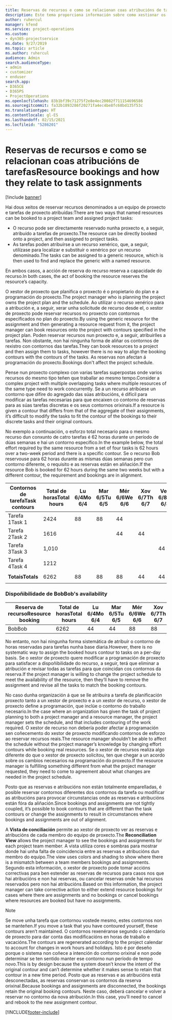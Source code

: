 ```yaml
---
title: Reservas de recursos e como se relacionan coas atribucións de tarefas
description: Este tema proporciona información sobre como xestionar os recursos nomeados, as reservas de recursos e as atribucións de tarefas e como se relacionan entre si.
author: ruhercul
manager: kfend
ms.service: project-operations
ms.custom:
- dyn365-projectservice
ms.date: 9/27/2019
ms.topic: article
ms.author: ruhercul
audience: Admin
search.audienceType:
- admin
- customizer
- enduser
search.app:
- D365CE
- D365PS
- ProjectOperations
ms.openlocfilehash: 83b1bf39c71275f2e8e4ec20082f711154696586
ms.sourcegitcommit: fa32b1893286f20271fa4ec4be8fc68bd135f53c
ms.translationtype: HT
ms.contentlocale: gl-ES
ms.lasthandoff: 02/15/2021
ms.locfileid: "5286201"
---
```

# <a name="resource-bookings-and-how-they-relate-to-task-assignments"></a><span data-ttu-id="1118f-103">Reservas de recursos e como se relacionan coas atribucións de tarefas</span><span class="sxs-lookup"><span data-stu-id="1118f-103">Resource bookings and how they relate to task assignments</span></span>

[!include [banner](../includes/psa-now-project-operations.md)]

<span data-ttu-id="1118f-104">Hai dous xeitos de reservar recursos denominados a un equipo de proxecto e tarefas de proxecto atribuídas:</span><span class="sxs-lookup"><span data-stu-id="1118f-104">There are two ways that named resources can be booked to a project team and assigned project tasks:</span></span>

- <span data-ttu-id="1118f-105">O recurso pode ser directamente reservado nunha proxecto e, a seguir, atribuído a tarefas de proxecto.</span><span class="sxs-lookup"><span data-stu-id="1118f-105">The resource can be directly booked onto a project, and then assigned to project tasks.</span></span>
- <span data-ttu-id="1118f-106">As tarefas poden atribuírse a un recurso xenérico, que, a seguir, utilízase para localizar e substituír o xenérico por un recurso denominado.</span><span class="sxs-lookup"><span data-stu-id="1118f-106">The tasks can be assigned to a generic resource, which is then used to find and replace the generic with a named resource.</span></span> 

<span data-ttu-id="1118f-107">En ambos casos, a acción de reserva do recurso reserva a capacidade do recurso.</span><span class="sxs-lookup"><span data-stu-id="1118f-107">In both cases, the act of booking the resource reserves the resource’s capacity.</span></span>

<span data-ttu-id="1118f-108">O xestor de proxecto que planifica o proxecto é o propietario do plan e a programación do proxecto.</span><span class="sxs-lookup"><span data-stu-id="1118f-108">The project manager who is planning the project owns the project plan and the schedule.</span></span> <span data-ttu-id="1118f-109">Ao utilizar o recurso xenérico para a atribución e, a seguir, xerar unha solicitude de recurso desde el, o xestor de proxecto pode reservar recursos no proxecto con contornos especificados no plan do proxecto.</span><span class="sxs-lookup"><span data-stu-id="1118f-109">By using the generic resource for the assignment and then generating a resource request from it, the project manager can book resources onto the project with contours specified in the project plan.</span></span> <span data-ttu-id="1118f-110">Poden reservar recursos nun proxecto e, a seguir, atribuírlles a tarefas. Non obstante, non hai ningunha forma de aliñar os contornos de rexistro con contornos das tarefas.</span><span class="sxs-lookup"><span data-stu-id="1118f-110">They can book resources to a project and then assign them to tasks, however there is no way to align the booking contours with the contours of the tasks.</span></span> <span data-ttu-id="1118f-111">As reservas non afectan á programación do proxecto.</span><span class="sxs-lookup"><span data-stu-id="1118f-111">Bookings don't affect the project schedule.</span></span>

<span data-ttu-id="1118f-112">Pense nun proxecto complexo con varias tarefas superpostas onde varios recursos do mesmo tipo teñen que traballar ao mesmo tempo.</span><span class="sxs-lookup"><span data-stu-id="1118f-112">Consider a complex project with multiple overlapping tasks where multiple resources of the same type need to work concurrently.</span></span> <span data-ttu-id="1118f-113">Se a un recurso atribúese un contorno que difire do agregado das súas atribucións, é difícil para modificar as tarefas necesarias para que encaixen co contorno de reservas para as súas tarefas discretas e os seus contornos orixinais.</span><span class="sxs-lookup"><span data-stu-id="1118f-113">If a resource is given a contour that differs from that of the aggregate of their assignments, it’s difficult to modify the tasks to fit the contour of the bookings to their discrete tasks and their original contours.</span></span>

<span data-ttu-id="1118f-114">No exemplo a continuación, o esforzo total necesario para o mesmo recurso dun conxunto de catro tarefas é 62 horas durante un período de dúas semanas e hai un contorno específico.</span><span class="sxs-lookup"><span data-stu-id="1118f-114">In the example below, the total effort required by the same resource from a set of four tasks is 62 hours over a two-week period and there is a specific contour.</span></span> <span data-ttu-id="1118f-115">Se o recurso Bob reservouse para 62 horas durante as mismas dúas semanas pero cun contorno diferente, o requisito e as reservas están en aliñación.</span><span class="sxs-lookup"><span data-stu-id="1118f-115">If the resource Bob is booked for 62 hours during the same two weeks but with a different contour, the requirement and bookings are in alignment.</span></span>

| <span data-ttu-id="1118f-116">**Contornos de tarefa**</span><span class="sxs-lookup"><span data-stu-id="1118f-116">**Task contours**</span></span>    | <span data-ttu-id="1118f-117">**Total de horas**</span><span class="sxs-lookup"><span data-stu-id="1118f-117">**Total hours**</span></span> | <span data-ttu-id="1118f-118">Lu 6/4</span><span class="sxs-lookup"><span data-stu-id="1118f-118">Mo 6/4</span></span> | <span data-ttu-id="1118f-119">Mar 6/5</span><span class="sxs-lookup"><span data-stu-id="1118f-119">Tu 6/5</span></span> | <span data-ttu-id="1118f-120">Mér 6/6</span><span class="sxs-lookup"><span data-stu-id="1118f-120">We 6/6</span></span> | <span data-ttu-id="1118f-121">Xov 6/7</span><span class="sxs-lookup"><span data-stu-id="1118f-121">Th 6/7</span></span> | <span data-ttu-id="1118f-122">Ven 6/8</span><span class="sxs-lookup"><span data-stu-id="1118f-122">Fr 6/8</span></span> | <span data-ttu-id="1118f-123">S 6/9</span><span class="sxs-lookup"><span data-stu-id="1118f-123">Sa 6/9</span></span> | <span data-ttu-id="1118f-124">D 6/10</span><span class="sxs-lookup"><span data-stu-id="1118f-124">Su 6/10</span></span> | <span data-ttu-id="1118f-125">Lu 6/11</span><span class="sxs-lookup"><span data-stu-id="1118f-125">Mo 6/11</span></span> | <span data-ttu-id="1118f-126">Mar 6/12</span><span class="sxs-lookup"><span data-stu-id="1118f-126">Tu 6/12</span></span> | <span data-ttu-id="1118f-127">Mér 6/13</span><span class="sxs-lookup"><span data-stu-id="1118f-127">We 6/13</span></span> | <span data-ttu-id="1118f-128">Xov 6/14</span><span class="sxs-lookup"><span data-stu-id="1118f-128">Th 6/14</span></span> | <span data-ttu-id="1118f-129">Ven 6/15</span><span class="sxs-lookup"><span data-stu-id="1118f-129">Fr 6/15</span></span> |
|----------------------|-----------------|--------|--------|--------|--------|--------|--------|---------|---------|---------|---------|---------|---------|
| <span data-ttu-id="1118f-130">Tarefa 1</span><span class="sxs-lookup"><span data-stu-id="1118f-130">Task 1</span></span>               | <span data-ttu-id="1118f-131">24</span><span class="sxs-lookup"><span data-stu-id="1118f-131">24</span></span>              | <span data-ttu-id="1118f-132">8</span><span class="sxs-lookup"><span data-stu-id="1118f-132">8</span></span>      | <span data-ttu-id="1118f-133">8</span><span class="sxs-lookup"><span data-stu-id="1118f-133">8</span></span>      | <span data-ttu-id="1118f-134">4</span><span class="sxs-lookup"><span data-stu-id="1118f-134">4</span></span>      |        |        |        |         |         |         | <span data-ttu-id="1118f-135">4</span><span class="sxs-lookup"><span data-stu-id="1118f-135">4</span></span>       |         |         |
| <span data-ttu-id="1118f-136">Tarefa 2</span><span class="sxs-lookup"><span data-stu-id="1118f-136">Task 2</span></span>               | <span data-ttu-id="1118f-137">16</span><span class="sxs-lookup"><span data-stu-id="1118f-137">16</span></span>              |        |        | <span data-ttu-id="1118f-138">4</span><span class="sxs-lookup"><span data-stu-id="1118f-138">4</span></span>      | <span data-ttu-id="1118f-139">4</span><span class="sxs-lookup"><span data-stu-id="1118f-139">4</span></span>      |        |        |         | <span data-ttu-id="1118f-140">8</span><span class="sxs-lookup"><span data-stu-id="1118f-140">8</span></span>       |         |         |         |         |
| <span data-ttu-id="1118f-141">Tarefa 3</span><span class="sxs-lookup"><span data-stu-id="1118f-141">Task 3</span></span>               | <span data-ttu-id="1118f-142">1,0</span><span class="sxs-lookup"><span data-stu-id="1118f-142">10</span></span>              |        |        |        |        | <span data-ttu-id="1118f-143">4</span><span class="sxs-lookup"><span data-stu-id="1118f-143">4</span></span>      |        |         |         | <span data-ttu-id="1118f-144">4</span><span class="sxs-lookup"><span data-stu-id="1118f-144">4</span></span>       |         | <span data-ttu-id="1118f-145">2</span><span class="sxs-lookup"><span data-stu-id="1118f-145">2</span></span>       |         |
| <span data-ttu-id="1118f-146">Tarefa 4</span><span class="sxs-lookup"><span data-stu-id="1118f-146">Task 4</span></span>               | <span data-ttu-id="1118f-147">12</span><span class="sxs-lookup"><span data-stu-id="1118f-147">12</span></span>              |        |        |        |        |        |        |         |         |         | <span data-ttu-id="1118f-148">4</span><span class="sxs-lookup"><span data-stu-id="1118f-148">4</span></span>       |         | <span data-ttu-id="1118f-149">8</span><span class="sxs-lookup"><span data-stu-id="1118f-149">8</span></span>       |
|                      |                 |        |        |        |        |        |        |         |         |         |         |         |         |
| <span data-ttu-id="1118f-150">**Totais**</span><span class="sxs-lookup"><span data-stu-id="1118f-150">**Totals**</span></span>           | <span data-ttu-id="1118f-151">62</span><span class="sxs-lookup"><span data-stu-id="1118f-151">62</span></span>              | <span data-ttu-id="1118f-152">8</span><span class="sxs-lookup"><span data-stu-id="1118f-152">8</span></span>      | <span data-ttu-id="1118f-153">8</span><span class="sxs-lookup"><span data-stu-id="1118f-153">8</span></span>      | <span data-ttu-id="1118f-154">8</span><span class="sxs-lookup"><span data-stu-id="1118f-154">8</span></span>      | <span data-ttu-id="1118f-155">4</span><span class="sxs-lookup"><span data-stu-id="1118f-155">4</span></span>      | <span data-ttu-id="1118f-156">4</span><span class="sxs-lookup"><span data-stu-id="1118f-156">4</span></span>      |        |         | <span data-ttu-id="1118f-157">8</span><span class="sxs-lookup"><span data-stu-id="1118f-157">8</span></span>       | <span data-ttu-id="1118f-158">4</span><span class="sxs-lookup"><span data-stu-id="1118f-158">4</span></span>       | <span data-ttu-id="1118f-159">8</span><span class="sxs-lookup"><span data-stu-id="1118f-159">8</span></span>       | <span data-ttu-id="1118f-160">2</span><span class="sxs-lookup"><span data-stu-id="1118f-160">2</span></span>       | <span data-ttu-id="1118f-161">8</span><span class="sxs-lookup"><span data-stu-id="1118f-161">8</span></span>       |
|                      |                 |        |        |        |        |        |        |         |         |         |         |

### <a name="bobs-availability"></a><span data-ttu-id="1118f-162">Dispoñibilidade de Bob</span><span class="sxs-lookup"><span data-stu-id="1118f-162">Bob's availability</span></span>
| <span data-ttu-id="1118f-163">**Reserva de recurso**</span><span class="sxs-lookup"><span data-stu-id="1118f-163">**Resource   booking**</span></span> | <span data-ttu-id="1118f-164">**Total de horas**</span><span class="sxs-lookup"><span data-stu-id="1118f-164">**Total hours**</span></span> | <span data-ttu-id="1118f-165">Lu 6/4</span><span class="sxs-lookup"><span data-stu-id="1118f-165">Mo 6/4</span></span> | <span data-ttu-id="1118f-166">Mar 6/5</span><span class="sxs-lookup"><span data-stu-id="1118f-166">Tu 6/5</span></span> | <span data-ttu-id="1118f-167">Mér 6/6</span><span class="sxs-lookup"><span data-stu-id="1118f-167">We 6/6</span></span> | <span data-ttu-id="1118f-168">Xov 6/7</span><span class="sxs-lookup"><span data-stu-id="1118f-168">Th 6/7</span></span> | <span data-ttu-id="1118f-169">Ven 6/8</span><span class="sxs-lookup"><span data-stu-id="1118f-169">Fr 6/8</span></span> | <span data-ttu-id="1118f-170">S 6/9</span><span class="sxs-lookup"><span data-stu-id="1118f-170">Sa 6/9</span></span> | <span data-ttu-id="1118f-171">D 6/10</span><span class="sxs-lookup"><span data-stu-id="1118f-171">Su 6/10</span></span> | <span data-ttu-id="1118f-172">Lu 6/11</span><span class="sxs-lookup"><span data-stu-id="1118f-172">Mo 6/11</span></span> | <span data-ttu-id="1118f-173">Mar 6/12</span><span class="sxs-lookup"><span data-stu-id="1118f-173">Tu 6/12</span></span> | <span data-ttu-id="1118f-174">Mér 6/13</span><span class="sxs-lookup"><span data-stu-id="1118f-174">We 6/13</span></span> | <span data-ttu-id="1118f-175">Xov 6/14</span><span class="sxs-lookup"><span data-stu-id="1118f-175">Th 6/14</span></span> | <span data-ttu-id="1118f-176">Ven 6/15</span><span class="sxs-lookup"><span data-stu-id="1118f-176">Fr 6/15</span></span> |
|------------------------|-----------------|--------|--------|--------|--------|--------|--------|---------|---------|---------|---------|---------|---------|
| <span data-ttu-id="1118f-177">Bob</span><span class="sxs-lookup"><span data-stu-id="1118f-177">Bob</span></span>                    | <span data-ttu-id="1118f-178">62</span><span class="sxs-lookup"><span data-stu-id="1118f-178">62</span></span>              | <span data-ttu-id="1118f-179">4</span><span class="sxs-lookup"><span data-stu-id="1118f-179">4</span></span>      | <span data-ttu-id="1118f-180">4</span><span class="sxs-lookup"><span data-stu-id="1118f-180">4</span></span>      | <span data-ttu-id="1118f-181">8</span><span class="sxs-lookup"><span data-stu-id="1118f-181">8</span></span>      | <span data-ttu-id="1118f-182">8</span><span class="sxs-lookup"><span data-stu-id="1118f-182">8</span></span>      | <span data-ttu-id="1118f-183">8</span><span class="sxs-lookup"><span data-stu-id="1118f-183">8</span></span>      |        |         | <span data-ttu-id="1118f-184">4</span><span class="sxs-lookup"><span data-stu-id="1118f-184">4</span></span>       | <span data-ttu-id="1118f-185">4</span><span class="sxs-lookup"><span data-stu-id="1118f-185">4</span></span>       | <span data-ttu-id="1118f-186">8</span><span class="sxs-lookup"><span data-stu-id="1118f-186">8</span></span>       | <span data-ttu-id="1118f-187">8</span><span class="sxs-lookup"><span data-stu-id="1118f-187">8</span></span>       | <span data-ttu-id="1118f-188">6</span><span class="sxs-lookup"><span data-stu-id="1118f-188">6</span></span>       |

<span data-ttu-id="1118f-189">No entanto, non hai ningunha forma sistemática de atribuír o contorno de horas reservadas para tarefas nunha base diaria.</span><span class="sxs-lookup"><span data-stu-id="1118f-189">However, there is no systematic way to assign the booked hours contour to tasks on a per-day basis.</span></span> <span data-ttu-id="1118f-190">Se o xestor de proxecto quere modificar a programación de proxecto para satisfacer a dispoñibilidade do recurso, a seguir, terá que eliminar a atribución e revisar todas as tarefas para que coincidan cos contornos da reserva.</span><span class="sxs-lookup"><span data-stu-id="1118f-190">If the project manager is willing to change the project schedule to meet the availability of the resource, then they’ll have to remove the assignment and revise all the tasks to match the booking contours.</span></span>

<span data-ttu-id="1118f-191">No caso dunha organización á que se lle atribuira a tarefa de planificación proxecto tanto a un xestor de proxecto e a un xestor de recurso, o xestor de proxecto define a programación, que inclúe o contorno do traballo necesario.</span><span class="sxs-lookup"><span data-stu-id="1118f-191">In the case where an organization has given the task of project planning to both a project manager and a resource manager, the project manager sets the schedule, and that includes contouring of the work required.</span></span> <span data-ttu-id="1118f-192">O xestor de recurso non debería poder afectar á programación sen coñecemento do xestor de proxecto modificando contornos de esforzo ao reservar recursos reais.</span><span class="sxs-lookup"><span data-stu-id="1118f-192">The resource manager shouldn’t be able to affect the schedule without the project manager’s knowledge by changing effort contours while booking real resources.</span></span> <span data-ttu-id="1118f-193">Se o xestor de recursos realiza algo diferente do que o xestor de proxecto solicitou, ten que chegar a un acordo sobre os cambios necesarios na programación do proxecto.</span><span class="sxs-lookup"><span data-stu-id="1118f-193">If the resource manager is fulfilling something different from what the project manager requested, they need to come to agreement about what changes are needed in the project schedule.</span></span>

<span data-ttu-id="1118f-194">Posto que as reservas e atribucións non están totalmente emparelladas, é posible reservar contornos diferentes dos contornos da tarefa ou modificar as atribucións para provocar circunstancias onde as reservas e atribucións están fóra da aliñación.</span><span class="sxs-lookup"><span data-stu-id="1118f-194">Since bookings and assignments are not tightly coupled, it’s possible to book contours that are different than the task contours or change the assignments to result in circumstances where bookings and assignments are out of alignment.</span></span>

<span data-ttu-id="1118f-195">A **Vista de conciliación** permite ao xestor de proxecto ver as reservas e atribucións de cada membro do equipo de proxecto.</span><span class="sxs-lookup"><span data-stu-id="1118f-195">The **Reconciliation View** allows the project manager to see the bookings and assignments for each project team member.</span></span> <span data-ttu-id="1118f-196">A vista utiliza cores e sombras para mostrar donde hai unha falta de coincidencia entre as reservas e atribucións dun membro do equipo.</span><span class="sxs-lookup"><span data-stu-id="1118f-196">The view uses colors and shading to show where there is a mismatch between a team members bookings and assignments.</span></span> <span data-ttu-id="1118f-197">Segundo esta información, o xestor de proxecto pode tomar accións correctivas para ben estender as reservas de recursos para casos nos que hai atribucións e non hai reservas, ou cancelar reservas onde hai recursos reservados pero non hai atribucións.</span><span class="sxs-lookup"><span data-stu-id="1118f-197">Based on this information, the project manager can take corrective action to either extend resource bookings for cases where there are assignments and no bookings or cancel bookings where resources are booked but have no assignments.</span></span>

> [!NOTE]
> <span data-ttu-id="1118f-198">Se move unha tarefa que contornou vostede mesmo, estes contornos non se manteñen.</span><span class="sxs-lookup"><span data-stu-id="1118f-198">If you move a task that you have contoured yourself, these contours aren’t maintained.</span></span> <span data-ttu-id="1118f-199">O contornos rexenéranse segundo o calendario de proxecto para dar conta das modificacións en horas de traballo e vacacións.</span><span class="sxs-lookup"><span data-stu-id="1118f-199">The contours are regenerated according to the project calendar to account for changes in work hours and holidays.</span></span> <span data-ttu-id="1118f-200">Isto é por deseño porque o sistema non coñece a intención do contorno orixinal e non pode determinar se ten sentido manter ese contorno nun período de tempo novo.</span><span class="sxs-lookup"><span data-stu-id="1118f-200">This is by design because the system doesn’t know the intent of the original contour and can’t determine whether it makes sense to retain that contour in a new time period.</span></span> <span data-ttu-id="1118f-201">Posto que as reservas e as atribucións está desconectadas, as reservas conservan os contornos da reserva orixinal.</span><span class="sxs-lookup"><span data-stu-id="1118f-201">Because bookings and assignments are disconnected, the bookings retain the original booking contours.</span></span> <span data-ttu-id="1118f-202">Neste caso, deberá cancelar e volver a reservar no contorno da nova atribución.</span><span class="sxs-lookup"><span data-stu-id="1118f-202">In this case, you’ll need to cancel and rebook to the new assignment contour.</span></span>



[!INCLUDE[footer-include](../includes/footer-banner.md)]